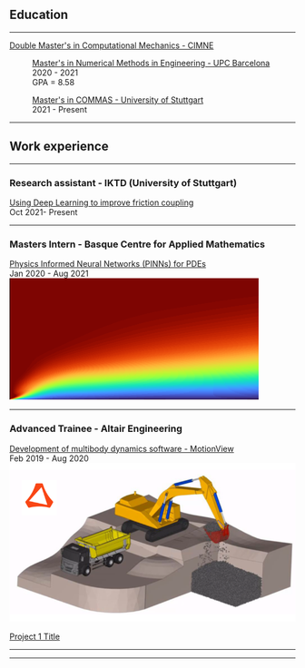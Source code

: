 ## Education

---

[Double Master's in Computational Mechanics - CIMNE](https://www.cimne.com/3136/pgs31/what-is-pcm/programme)

<p style="margin-left: 40px"><a href = "https://www.upc.edu/en/masters/numerical-methods-in-engineering">Master's in Numerical Methods in Engineering - UPC Barcelona</a><br>
2020 - 2021<br>
GPA = 8.58<br></p>

<p style="margin-left: 40px"><a href = "https://www.commas.uni-stuttgart.de/">Master's in COMMAS - University of Stuttgart</a><br>
2021 - Present<br></p>	

---

## Work experience

---

### Research assistant - IKTD (University of Stuttgart)
[Using Deep Learning to improve friction coupling](/sample_page)<br>
Oct 2021- Present<br>

---

### Masters Intern - Basque Centre for Applied Mathematics

[Physics Informed Neural Networks (PINNs) for PDEs](/sample_page)<br>
Jan 2020 - Aug 2021<br>
<img src="images/flatplatense2.png"/>

---

### Advanced Trainee - Altair Engineering

[Development of multibody dynamics software - MotionView](/pdf/Project_summary.pdf)<br>
Feb 2019 - Aug 2020<br>
<img src="images/excavator1.png"/>

[Project 1 Title](http://example.com/)


---




---
<!--p style="font-size:11px">Page template forked from <a href="https://github.com/evanca/quick-portfolio">evanca</a></p-->
<!-- Remove above link if you don't want to attibute -->
